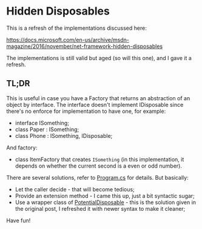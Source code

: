 # Hidden Disposables

This is a refresh of the implementations discussed here:

<https://docs.microsoft.com/en-us/archive/msdn-magazine/2016/november/net-framework-hidden-disposables>

The implementations is still valid but aged (so will this one), and I gave it a refresh.

## TL;DR

This is useful in case you have a Factory that returns an abstraction of an object by interface. The interface doesn't implement IDisposable since there's no enforce for implementation to have one, for example:

* interface ISomething;
* class Paper : ISomething;
* class Phone : ISomething, IDisposable;

And factory:

* class ItemFactory that creates `ISomething` (in this implementation, it depends on whether the current second is a even or odd number).

There are several solutions, refer to [Program.cs](./Program.cs) for details. But basically:

* Let the caller decide - that will become tedious;
* Provide an extension method - I came this up, just a bit syntactic sugar;
* Use a wrapper class of [PotentialDisposable](./PotentialDisposable.cs) - this is the solution given in the original post, I refreshed it with newer syntax to make it cleaner;

Have fun!
